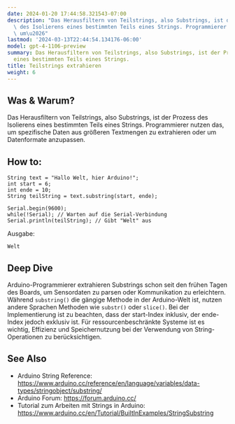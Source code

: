 ```yaml
---
date: 2024-01-20 17:44:58.321543-07:00
description: "Das Herausfiltern von Teilstrings, also Substrings, ist der Prozess\
  \ des Isolierens eines bestimmten Teils eines Strings. Programmierer nutzen das,\
  \ um\u2026"
lastmod: '2024-03-13T22:44:54.134176-06:00'
model: gpt-4-1106-preview
summary: Das Herausfiltern von Teilstrings, also Substrings, ist der Prozess des Isolierens
  eines bestimmten Teils eines Strings.
title: Teilstrings extrahieren
weight: 6
---
```


## Was & Warum?
Das Herausfiltern von Teilstrings, also Substrings, ist der Prozess des Isolierens eines bestimmten Teils eines Strings. Programmierer nutzen das, um spezifische Daten aus größeren Textmengen zu extrahieren oder um Datenformate anzupassen.

## How to:
```Arduino
String text = "Hallo Welt, hier Arduino!";
int start = 6;
int ende = 10;
String teilString = text.substring(start, ende);

Serial.begin(9600);
while(!Serial); // Warten auf die Serial-Verbindung
Serial.println(teilString); // Gibt "Welt" aus
```
Ausgabe:
```
Welt
```

## Deep Dive
Arduino-Programmierer extrahieren Substrings schon seit den frühen Tagen des Boards, um Sensordaten zu parsen oder Kommunikation zu erleichtern. Während `substring()` die gängige Methode in der Arduino-Welt ist, nutzen andere Sprachen Methoden wie `substr()` oder `slice()`. Bei der Implementierung ist zu beachten, dass der start-Index inklusiv, der ende-Index jedoch exklusiv ist. Für ressourcenbeschränkte Systeme ist es wichtig, Effizienz und Speichernutzung bei der Verwendung von String-Operationen zu berücksichtigen.

## See Also
- Arduino String Reference: https://www.arduino.cc/reference/en/language/variables/data-types/stringobject/substring/
- Arduino Forum: https://forum.arduino.cc/
- Tutorial zum Arbeiten mit Strings in Arduino: https://www.arduino.cc/en/Tutorial/BuiltInExamples/StringSubstring
